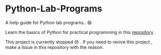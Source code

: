 # Python-Lab-Programs
A help guide for Python lab programs.. :smile: 

Learn the basics of Python for practical programming in this [repository](https://github.com/vhawk19/Py_Primer) .

This project is currently stopped :disappointed: . If you need to revive this project , make a Issue in this repository with the reason.

